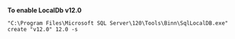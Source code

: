 **To enable LocalDb v12.0**

`"C:\Program Files\Microsoft SQL Server\120\Tools\Binn\SqlLocalDB.exe" create "v12.0" 12.0 -s`
